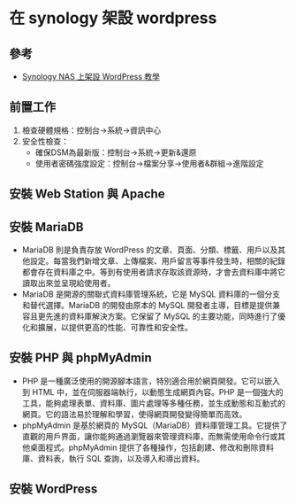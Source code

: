 # 在 synology 架設 wordpress

## 參考

- [Synology NAS 上架設 WordPress 教學](https://cyberjos.blog/software/wordpress/install-wordpress-on-synology-1-prerequite/)

## 前置工作

1. 檢查硬體規格：控制台->系統->資訊中心
1. 安全性檢查：
   - 確保DSM為最新版：控制台->系統->更新&還原
   - 使用者密碼強度設定：控制台->檔案分享->使用者&群組->進階設定

## 安裝 Web Station 與 Apache

## 安裝 MariaDB

- MariaDB 則是負責存放 WordPress 的文章、頁面、分類、標籤、用戶以及其他設定。每當我們新增文章、上傳檔案、用戶留言等事件發生時，相關的紀錄都會存在資料庫之中。等到有使用者請求存取該資源時，才會去資料庫中將它讀取出來並呈現給使用者。
- MariaDB 是開源的關聯式資料庫管理系統，它是 MySQL 資料庫的一個分支和替代選擇。MariaDB 的開發由原本的 MySQL 開發者主導，目標是提供兼容且更先進的資料庫解決方案。它保留了 MySQL 的主要功能，同時進行了優化和擴展，以提供更高的性能、可靠性和安全性。

## 安裝 PHP 與 phpMyAdmin

- PHP 是一種廣泛使用的開源腳本語言，特別適合用於網頁開發。它可以嵌入到 HTML 中，並在伺服器端執行，以動態生成網頁內容。PHP 是一個強大的工具，能夠處理表單、資料庫、圖片處理等多種任務，並生成動態和互動式的網頁。它的語法易於理解和學習，使得網頁開發變得簡單而高效。
- phpMyAdmin 是基於網頁的 MySQL（MariaDB）資料庫管理工具。它提供了直觀的用戶界面，讓你能夠通過瀏覽器來管理資料庫，而無需使用命令行或其他桌面程式。phpMyAdmin 提供了各種操作，包括創建、修改和刪除資料庫、資料表，執行 SQL 查詢，以及導入和導出資料。

## 安裝 WordPress
